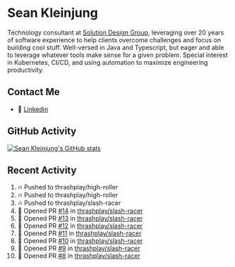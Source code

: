 # Sean Kleinjung

Technology consultant at [Solution Design Group](https://solutiondesign.com/), leveraging over 20 years of software experience to help clients overcome challenges and focus on building cool stuff. Well-versed in Java and Typescript, but eager and able to leverage whatever tools make sense for a given problem. Special interest in Kubernetes, CI/CD, and using automation to maximize engineering productivity.

<!--
**skleinjung/skleinjung** is a ✨ _special_ ✨ repository because its `README.md` (this file) appears on your GitHub profile.

Here are some ideas to get you started:

- 🔭 I’m currently working on ...
- 🌱 I’m currently learning ...
- 👯 I’m looking to collaborate on ...
- 🤔 I’m looking for help with ...
- 💬 Ask me about ...
- 📫 How to reach me: ...
- 😄 Pronouns: ...
- ⚡ Fun fact: ...
-->

## Contact Me

<!-- - 💬 [Personal site](https://phatho-folio.now.sh/) -->
- 🔗 [Linkedin](https://www.linkedin.com/in/sean-kleinjung/)
<!-- - 📧 <a href="mailto:hohuuphat22@gmail.com">Email</a> -->

<!-- - 🤐 <a id="raw-url" href="https://nightly.link/DeKal/dekal-cv-v2/workflows/build/main/huuphatho_cv.zip">Latest Resume (.zip)</a>
- 📄 <a id="raw-url" href="https://raw.githubusercontent.com/DeKal/DeKal/master/cv/phathuuho_cv.pdf">Resume (Manually uploaded)</a> -->

## GitHub Activity

[![Sean Kleinjung's GitHub stats](https://github-readme-stats.vercel.app/api?username=skleinjung&show_icons=true&theme=dark&count_private=true)](https://github.com/skleinjung)

## Recent Activity
<!--START_SECTION:activity-->
1. 🔥 Pushed to thrashplay/high-roller
2. 🔥 Pushed to thrashplay/high-roller
3. 🔥 Pushed to thrashplay/slash-racer
4. 💪 Opened PR [#14](https://github.com/thrashplay/slash-racer/pull/14) in [thrashplay/slash-racer](https://github.com/thrashplay/slash-racer)
5. 💪 Opened PR [#13](https://github.com/thrashplay/slash-racer/pull/13) in [thrashplay/slash-racer](https://github.com/thrashplay/slash-racer)
6. 💪 Opened PR [#12](https://github.com/thrashplay/slash-racer/pull/12) in [thrashplay/slash-racer](https://github.com/thrashplay/slash-racer)
7. 💪 Opened PR [#11](https://github.com/thrashplay/slash-racer/pull/11) in [thrashplay/slash-racer](https://github.com/thrashplay/slash-racer)
8. 💪 Opened PR [#10](https://github.com/thrashplay/slash-racer/pull/10) in [thrashplay/slash-racer](https://github.com/thrashplay/slash-racer)
9. 💪 Opened PR [#9](https://github.com/thrashplay/slash-racer/pull/9) in [thrashplay/slash-racer](https://github.com/thrashplay/slash-racer)
10. 💪 Opened PR [#8](https://github.com/thrashplay/slash-racer/pull/8) in [thrashplay/slash-racer](https://github.com/thrashplay/slash-racer)
<!--END_SECTION:activity-->